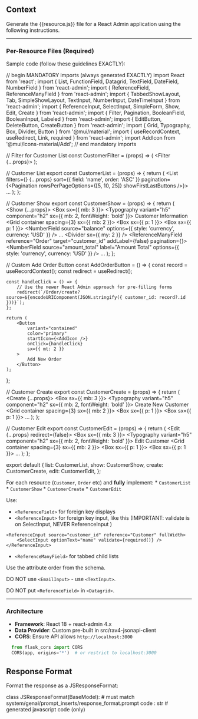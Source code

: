 ## Context

Generate the {{resource.js}} file for a React Admin application using the following instructions.  

---

### Per-Resource Files (Required)

Sample code (follow these guidelines EXACTLY):

<sample-code>
// begin MANDATORY imports (always generated EXACTLY)
import React from 'react';
import { List, FunctionField, Datagrid, TextField, DateField, NumberField } from 'react-admin';
import { ReferenceField, ReferenceManyField } from 'react-admin';
import { TabbedShowLayout, Tab, SimpleShowLayout, TextInput, NumberInput, DateTimeInput } from 'react-admin';
import { ReferenceInput, SelectInput, SimpleForm, Show, Edit, Create } from 'react-admin';
import { Filter, Pagination, BooleanField, BooleanInput, Labeled } from 'react-admin'; 
import { EditButton, DeleteButton, CreateButton } from 'react-admin';
import { Grid, Typography, Box, Divider, Button } from '@mui/material';
import { useRecordContext, useRedirect, Link, required } from 'react-admin';
import AddIcon from '@mui/icons-material/Add';
// end mandatory imports

// Filter for Customer List
const CustomerFilter = (props) => (
    <Filter {...props}>
        <TextInput label="Search" source="name" alwaysOn />
        <BooleanInput label="Email Opt Out" source="email_opt_out" />
    </Filter>
);

// Customer List
export const CustomerList = (props) => {
    return (
        <List filters={<CustomerFilter />} {...props} sort={{ field: 'name', order: 'ASC' }} pagination={<Pagination rowsPerPageOptions={[5, 10, 25]} showFirstLastButtons />}>
            <Datagrid rowClick="show">
                <TextField source="name" label="Name" />
                <NumberField source="balance" label="Balance" />
                ...
            </Datagrid>
        </List>
    );
};


// Customer Show
export const CustomerShow = (props) => {
    return (
        <Show {...props}>
            <SimpleShowLayout>
                <Box sx={{ mb: 3 }}>
                    <Typography variant="h5" component="h2" sx={{ mb: 2, fontWeight: 'bold' }}>
                        Customer Information
                    </Typography>
                    <Grid container spacing={3} sx={{ mb: 2 }}>
                        <Grid item xs={12} sm={6} md={3}>
                            <Box sx={{ p: 1 }}>
                                <Labeled label="Name">
                                    <TextField source="name" />
                                </Labeled>
                            </Box>
                        </Grid>
                        <Grid item xs={12} sm={6} md={3}>
                            <Box sx={{ p: 1 }}>
                                <Labeled label="Balance">
                                    <NumberField source="balance" options={{ style: 'currency', currency: 'USD' }} />
                                </Labeled>
                            </Box>
                        </Grid>
                    </Grid>
                    ...
                    <Divider sx={{ my: 2 }} />
                </Box>
            </SimpleShowLayout>
            <TabbedShowLayout>
                <Tab label="Orders">
                    <ReferenceManyField reference="Order" target="customer_id" addLabel={false} pagination={<Pagination />}>
                        <Datagrid rowClick="show">
                            <TextField source="id" label="Order ID" />
                            <TextField source="notes" label="Notes" />
                            <DateField source="CreatedOn" label="Created On" />
                            <NumberField source="amount_total" label="Amount Total" options={{ style: 'currency', currency: 'USD' }} />
                            <DateField source="date_shipped" label="Date Shipped" />
                            <EditButton />
                            <DeleteButton />
                        </Datagrid>
                    </ReferenceManyField>
                    <AddOrderButton />
                </Tab>
                ...
            </TabbedShowLayout>
        </Show>
    );
};

// Custom Add Order Button
const AddOrderButton = () => {
    const record = useRecordContext();
    const redirect = useRedirect();
    
    const handleClick = () => {
        // Use the newer React Admin approach for pre-filling forms
        redirect(`/Order/create?source=${encodeURIComponent(JSON.stringify({ customer_id: record?.id }))}`);
    };

    return (
        <Button
            variant="contained"
            color="primary"
            startIcon={<AddIcon />}
            onClick={handleClick}
            sx={{ mt: 2 }}
        >
            Add New Order
        </Button>
    );
};

// Customer Create
export const CustomerCreate = (props) => {
    return (
        <Create {...props}>
            <SimpleForm>
                <Box sx={{ mb: 3 }}>
                    <Typography variant="h5" component="h2" sx={{ mb: 2, fontWeight: 'bold' }}>
                        Create New Customer
                    </Typography>
                    <Grid container spacing={3} sx={{ mb: 2 }}>
                        <Grid item xs={12} sm={6} md={4}>
                            <Box sx={{ p: 1 }}>
                                <TextInput source="name" label="Name" fullWidth />
                            </Box>
                        </Grid>
                        <Grid item xs={12} sm={6} md={4}>
                            <Box sx={{ p: 1 }}>
                                <NumberInput source="balance" label="Balance" fullWidth />
                            </Box>
                        </Grid>
                        ...
                    </Grid>
                </Box>
            </SimpleForm>
        </Create>
    );
};

// Customer Edit
export const CustomerEdit = (props) => {
    return (
        <Edit {...props} redirect={false}>
            <SimpleForm>
                <Box sx={{ mb: 3 }}>
                    <Typography variant="h5" component="h2" sx={{ mb: 2, fontWeight: 'bold' }}>
                        Edit Customer
                    </Typography>
                    <Grid container spacing={3} sx={{ mb: 2 }}>
                        <Grid item xs={12} sm={6} md={4}>
                            <Box sx={{ p: 1 }}>
                                <TextInput source="name" label="Name" fullWidth />
                            </Box>
                        </Grid>
                        <Grid item xs={12} sm={6} md={4}>
                            <Box sx={{ p: 1 }}>
                                <NumberInput source="balance" label="Balance" fullWidth />
                            </Box>
                        </Grid>
                        ...
                    </Grid>
                </Box>
            </SimpleForm>
        </Edit>
    );
};

export default {
    list: CustomerList,
    show: CustomerShow,
    create: CustomerCreate,
    edit: CustomerEdit,
};

</sample-code>

For each resource (`Customer`, `Order` etc) and **fully** implement:
    * `CustomerList`
    * `CustomerShow`
    * `CustomerCreate`
    * `CustomerEdit`

Use:

- `<ReferenceField>` for foreign key displays
- `<ReferenceInput>` for foreign key input, like this (IMPORTANT: validate is on SelectInput, NEVER ReferenceInput )
```
<ReferenceInput source="customer_id" reference="Customer" fullWidth>
    <SelectInput optionText="name" validate={required()} />
</ReferenceInput>
```
- `<ReferenceManyField>` for tabbed child lists

Use the attribute order from the schema.

DO NOT use `<EmailInput>` - use `<TextInput>`.

DO NOT put `<ReferenceField>` in `<Datagrid>`.

---

### Architecture

- **Framework**: React 18 + react-admin 4.x
- **Data Provider**: Custom pre-built in src/rav4-jsonapi-client
- **CORS**: Ensure API allows `http://localhost:3000`

```py
  from flask_cors import CORS  
  CORS(app, origins='*')  # or restrict to localhost:3000
```

## Response Format

Format the response as a JSResponseFormat:

class JSResponseFormat(BaseModel):  # must match system/genai/prompt_inserts/response_format.prompt
    code : str # generated javascript code (only)
